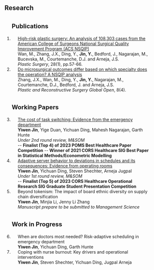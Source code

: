 <h2 id="publications" style="margin: 2px 0px -15px;">Research</h2>

<div class="publications">
<ol class="bibliography">
<br>
<p style="font-weight: bold; font-size: 20px;">Publications</p>
  
<li>
<div class="pub-row">

  <div class="col-sm-3 abbr" style="position: relative;padding-right: 15px;padding-left: 15px;">
  </div>

  <div class="col-sm-9" style="position: relative;padding-right: 15px;padding-left: 20px;">
    <div class="title"><a href="https://journals.sagepub.com/doi/pdf/10.1177/2292550319880921">High-risk plastic surgery: An analysis of 108,303 cases from the American College of Surgeons National Surgical Quality Improvement Program (ACS NSQIP)</a></div>
    <div class="author">Wan, M., Zhang, J.X., Ding, Y., <b>Jin, Y.</b>, Bedford, J., Nagarajan, M., Bucevska, M., Courtemanche, D.J. and Arneja, J.S.</div>
    <div class="periodical"><em>Plastic Surgery</em>, 28(1), pp.57-66.</div>
  </div>
</div>
</li>

<li>
<div class="pub-row">

  <div class="col-sm-3 abbr" style="position: relative;padding-right: 15px;padding-left: 15px;">
  </div>

  <div class="col-sm-9" style="position: relative;padding-right: 15px;padding-left: 20px;">
    <div class="title"><a href="https://www.ncbi.nlm.nih.gov/pmc/articles/PMC7209891/">Do microsurgical outcomes differ based on which specialty does the operation? A NSQIP analysis</a></div>
    <div class="author">Zhang, J.X., Wan, M., Ding, Y., <b>Jin, Y.</b>, Nagarajan, M., Courtemanche, D.J., Bedford, J. and Arneja, J.S.</div>
    <div class="periodical"><em>Plastic and Reconstructive Surgery Global Open</em>, 8(4).</div>
  </div>
</div>
</li>
<br>
  
<p style="font-weight: bold; font-size: 20px;">Working Papers</p>
  
<li>
<div class="pub-row">

  <div class="col-sm-3 abbr" style="position: relative;padding-right: 15px;padding-left: 15px;">
  </div>

  <div class="col-sm-9" style="position: relative;padding-right: 15px;padding-left: 20px;">
    <div class="title"><a href="https://papers.ssrn.com/sol3/papers.cfm?abstract_id=3756677">The cost of task switching: Evidence from the emergency department</a></div>
    <div class="author"><strong>Yiwen Jin</strong>, Yige Duan, Yichuan Ding, Mahesh Nagarajan, Garth Hunte</div>
    <div class="periodical"><em>Under 2nd round review, M&SOM</em></div>
      -- <strong>Finalist (Top 4) of 2023 POMS Best Healthcare Paper Competition</strong>
      -- <strong>Winner of 2021 CORS Healthcare SIG Best Paper in Statistical Methods/Econometric Modelling</strong>
  </div>
</div>
</li>  

<li>
<div class="pub-row">

  <div class="col-sm-3 abbr" style="position: relative;padding-right: 15px;padding-left: 15px;">
  </div>

  <div class="col-sm-9" style="position: relative;padding-right: 15px;padding-left: 20px;">
    <div class="title"><a href="https://papers.ssrn.com/sol3/papers.cfm?abstract_id=4048352">Adaptive server behavior to deviations in schedules and its consequences: Evidence from operating rooms</a></div>
    <div class="author"><b>Yiwen Jin</b>, Yichuan Ding, Steven Shechter, Arneja Jugpal</div>
    <div class="periodical"><em>Under 1st round review, M&SOM</em></div>
      -- <b>Finalist (Top 5) of 2023 CORS Healthcare Operational Research SIG Graduate Student Presentation Competition</b>
  </div>
</div>
</li>
  
<li>
<div class="pub-row">

  <div class="col-sm-3 abbr" style="position: relative;padding-right: 15px;padding-left: 15px;">
  </div>

  <div class="col-sm-9" style="position: relative;padding-right: 15px;padding-left: 20px;">
    <div class="title">Beyond tokenism: The impact of board ethnic diversity on supply chain diversification</a></div>
    <div class="author"><b>Yiwen Jin</b>, Minjia Li, Jenny Li Zhang</div>
    <div class="periodical"><em>Manuscript prepare to be submitted to Management Science</em></div>
  </div>
</div>
</li>
<br>

<p style="font-weight: bold; font-size: 20px;">Work in Progress</p>
  
<li>
<div class="pub-row">

  <div class="col-sm-3 abbr" style="position: relative;padding-right: 15px;padding-left: 15px;">
  </div>

  <div class="col-sm-9" style="position: relative;padding-right: 15px;padding-left: 20px;">
    <div class="title">When are doctors most needed? Risk-adaptive scheduling in emergency department</a></div>
    <div class="author"><strong>Yiwen Jin</strong>, Yichuan Ding, Garth Hunte</div>
  </div>
</div>
</li>  


<li>
<div class="pub-row">

  <div class="col-sm-3 abbr" style="position: relative;padding-right: 15px;padding-left: 15px;">
  </div>

  <div class="col-sm-9" style="position: relative;padding-right: 15px;padding-left: 20px;">
    <div class="title">Coping with nurse burnout: Key drivers and operational interventions</a></div>
    <div class="author"><b>Yiwen Jin</b>, Steven Shechter, Yichuan Ding, Jugpal Arneja</div>
  </div>
</div>
</li>
<br>



</ol>
</div>




